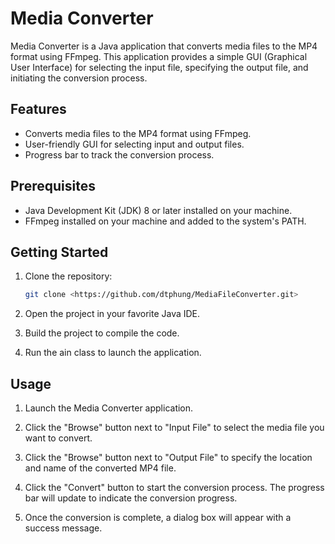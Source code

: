# Media Converter

Media Converter is a Java application that converts media files to the MP4 format using FFmpeg. This application provides a simple GUI (Graphical User Interface) for selecting the input file, specifying the output file, and initiating the conversion process.

## Features

- Converts media files to the MP4 format using FFmpeg.
- User-friendly GUI for selecting input and output files.
- Progress bar to track the conversion process.

## Prerequisites

- Java Development Kit (JDK) 8 or later installed on your machine.
- FFmpeg installed on your machine and added to the system's PATH.

## Getting Started

1. Clone the repository:

   ```bash
   git clone <https://github.com/dtphung/MediaFileConverter.git>
   
2. Open the project in your favorite Java IDE.

3. Build the project to compile the code.

4. Run the ain class to launch the application.

## Usage
1. Launch the Media Converter application.

2. Click the "Browse" button next to "Input File" to select the media file you want to convert.

3. Click the "Browse" button next to "Output File" to specify the location and name of the converted MP4 file.

4. Click the "Convert" button to start the conversion process. The progress bar will update to indicate the conversion progress.

5. Once the conversion is complete, a dialog box will appear with a success message.



